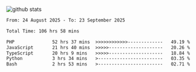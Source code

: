 
![github stats](https://github-readme-stats.vercel.app/api?username=realmahd1&show_icons=true&theme=codeSTACKr&hide_rank=true&count_private=true)

<!--START_SECTION:waka-->

```txt
From: 24 August 2025 - To: 23 September 2025

Total Time: 106 hrs 58 mins

PHP              52 hrs 37 mins  >>>>>>>>>>>>-------------   49.19 %
JavaScript       21 hrs 40 mins  >>>>>--------------------   20.26 %
TypeScript       20 hrs 9 mins   >>>>>--------------------   18.84 %
Python           3 hrs 34 mins   >------------------------   03.35 %
Bash             2 hrs 53 mins   >------------------------   02.71 %
```

<!--END_SECTION:waka-->
